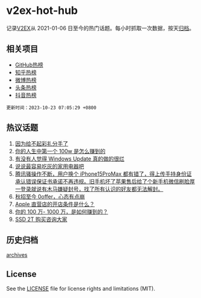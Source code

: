 # v2ex-hot-hub

 记录[V2EX](https://www.v2ex.com/)从 2021-01-06 日至今的热门话题。每小时抓取一次数据，按天[归档](archives)。
 
 ## 相关项目

- [GitHub热榜](https://github.com/snaildev/github-hot-hub)
- [知乎热榜](https://github.com/snaildev/zhihu-hot-hub)
- [微博热榜](https://github.com/snaildev/weibo-hot-hub)
- [头条热榜](https://github.com/snaildev/toutiao-hot-hub)
- [抖音热榜](https://github.com/snaildev/douyin-hot-hub)


 `更新时间：2023-10-23 07:05:29 +0800`

## 热议话题

1. [因为给不起彩礼分手了](https://www.v2ex.com/t/984280)
1. [你的人生中第一个 100w 是怎么赚到的](https://www.v2ex.com/t/984185)
1. [有没有人觉得 Windows Update 真的做的很烂](https://www.v2ex.com/t/984228)
1. [说说最容易吃灰的家用电器吧](https://www.v2ex.com/t/984178)
1. [腾讯骚操作不断，用户换个 iPhone15ProMax 都有错了，得上传手持身份证承认错误保证书承诺不再违规。旧手机坏了苹果售后给了个新手机微信刷脸厚一登录就说有木马嫌疑封号，找了所有认识的好友都无法解封。](https://www.v2ex.com/t/984265)
1. [秋招至今 0offer，心态有点崩](https://www.v2ex.com/t/984226)
1. [Apple 直营店的开店条件是什么？](https://www.v2ex.com/t/984222)
1. [你的 100 万- 1000 万，是如何赚到的？](https://www.v2ex.com/t/984254)
1. [SSD 2T 购买咨询大家](https://www.v2ex.com/t/984247)

## 历史归档

[archives](archives)

## License

See the [LICENSE](LICENSE) file for license rights and limitations (MIT).
